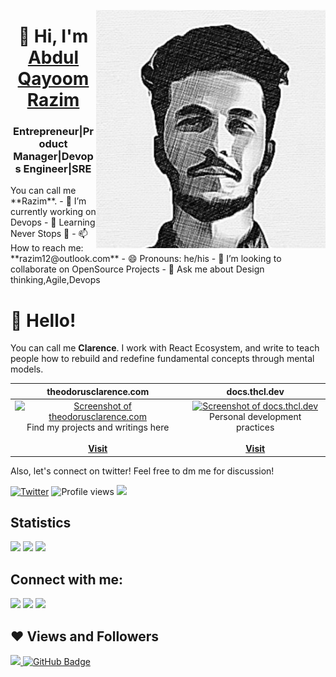 <img src="https://github.com/Razim12/razim12/blob/main/Images/razim.png" align="right"/> <h1 align="center">👋 Hi, I'm <a href="https://www.linkedin.com/in/razimaq/" target="_blank"> Abdul Qayoom Razim </a></h1>
<h3 align="center">Entrepreneur|Product Manager|Devops Engineer|SRE</h3>
You can call me **Razim**.
- 🔭 I’m currently working on Devops
- 🌱 Learning Never Stops 🚀
- 📫 How to reach me: **razim12@outlook.com**
- 😄 Pronouns: he/his
- 👯 I’m looking to collaborate on OpenSource Projects
- 💬 Ask me about Design thinking,Agile,Devops

<!--
- 🤔 I’m looking for help with ...
- 💬 Ask me about ...
- ⚡ Fun fact: ...
-->

# 👋 Hello!

You can call me **Clarence**. I work with React Ecosystem, and write to teach people how to rebuild and redefine fundamental concepts through mental models.

| theodorusclarence.com | &nbsp;&nbsp;&nbsp;&nbsp;&nbsp;&nbsp;&nbsp;&nbsp;&nbsp;&nbsp;docs.thcl.dev&nbsp;&nbsp;&nbsp;&nbsp;&nbsp;&nbsp;&nbsp;&nbsp;&nbsp;&nbsp;
|:-:|:-:|
|<a href="https://theodorusclarence.com"><img src="https://user-images.githubusercontent.com/55318172/147338011-1584346a-24bc-435c-bb3b-275ed6640402.png" alt="Screenshot of theodorusclarence.com" width="400"></a><br />Find my projects and writings here<br /><br /><a href="https://theodorusclarence.com">**Visit**</a> | <a href="https://docs.thcl.dev/"><img src="https://user-images.githubusercontent.com/55318172/147338448-e5836ea9-bda9-46ef-a391-6627d0ba1d49.png" alt="Screenshot of docs.thcl.dev" width="400"></a><br />Personal development practices<br /><br /><a href="https://docs.thcl.dev">**Visit**</a> |


Also, let's connect on twitter! Feel free to dm me for discussion!

[![Twitter](https://img.shields.io/twitter/url/https/twitter.com/th_clarence.svg?style=social&label=Follow%20%40th_clarence)](https://twitter.com/th_clarence)
![Profile views](https://komarev.com/ghpvc/?username=theodorusclarence&color=gray)
![](https://hit.yhype.me/github/profile?user_id=55318172)


## Statistics

<div>
  <img height="154" src="https://github-readme-stats.vercel.app/api?username=theodorusclarence&show_icons=true&theme=react&count_private=true&hide=contribs" />
  <img height="154" src="https://github-readme-stats.vercel.app/api/top-langs/?username=theodorusclarence&layout=compact&theme=react&hide=php&langs_count=6" />
  <img height="150" src="https://github-readme-stats.vercel.app/api/wakatime?username=theodorusclarence&layout=compact&theme=react&langs_count=6" />
</div>



## Connect with me:
<p align="left">

<a href = "https://www.linkedin.com/in/razimaq/"><img src="https://img.icons8.com/fluent/48/000000/linkedin.png"/></a>
<a href = "https://twitter.com/Razim1424"><img src="https://img.icons8.com/fluent/48/000000/twitter.png"/></a>
<a href = "https://www.instagram.com/a_qr_12/"><img src="https://img.icons8.com/fluent/48/000000/instagram-new.png"/></a>

## ❤ Views and Followers
<a href="https://github.com/Meghna-DAS/github-profile-views-counter">
    <img src="https://komarev.com/ghpvc/?username=razim12">
</a>
<a href="https://github.com/razim12?tab=followers"><img src="https://img.shields.io/github/followers/razim12?label=Followers&style=social" alt="GitHub Badge"></a>
